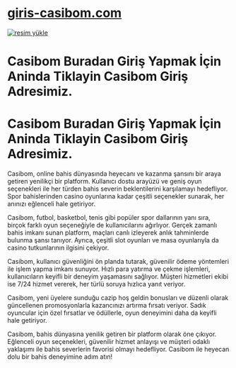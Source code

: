 # <a href="https://l24.im/LInVNz">giris-casibom.com</a>

<a href="https://l24.im/LInVNz"><img src="https://resmim.net/cdn/2024/10/07/mQocaj.png" alt="resim yükle" border="0" /></a>

# Casibom Buradan Giriş Yapmak İçin Aninda Tiklayin Casibom Giriş Adresimiz.

# Casibom Buradan Giriş Yapmak İçin Aninda Tiklayin Casibom Giriş Adresimiz.

Casibom, online bahis dünyasında heyecanı ve kazanma şansını bir araya getiren yenilikçi bir platform. Kullanıcı dostu arayüzü ve geniş oyun seçenekleri ile her türden bahis severin beklentilerini karşılamayı hedefliyor. Spor bahislerinden casino oyunlarına kadar çeşitli seçenekler sunarak, her anınızı eğlenceli hale getiriyor.

Casibom, futbol, basketbol, tenis gibi popüler spor dallarının yanı sıra, birçok farklı oyun seçeneğiyle de kullanıcılarını ağırlıyor. Gerçek zamanlı bahis imkanı sunan platform, maçları canlı izleyerek anlık tahminlerde bulunma şansı tanıyor. Ayrıca, çeşitli slot oyunları ve masa oyunlarıyla da casino tutkunlarının ilgisini çekiyor.

Casibom, kullanıcı güvenliğini ön planda tutarak, güvenilir ödeme yöntemleri ile işlem yapma imkanı sunuyor. Hızlı para yatırma ve çekme işlemleri, kullanıcıların keyifli bir deneyim yaşamasını sağlıyor. Müşteri hizmetleri ekibi ise 7/24 hizmet vererek, her türlü soruya hızlıca yanıt veriyor.

Casibom, yeni üyelere sunduğu cazip hoş geldin bonusları ve düzenli olarak güncellenen promosyonlarla kazancınızı artırma fırsatı veriyor. Sadık oyuncular için özel fırsatlar ve ödüllerle, oyun deneyimini daha da keyifli hale getiriyor.

Casibom, bahis dünyasına yenilik getiren bir platform olarak öne çıkıyor. Eğlenceli oyun seçenekleri, güvenilir hizmet anlayışı ve müşteri odaklı yaklaşımı ile bahis severlerin favorisi olmayı hedefliyor. Casibom ile heyecan dolu bir bahis deneyimine adım atın!

